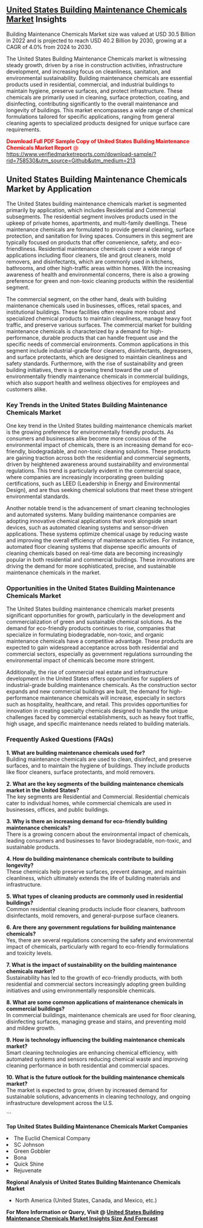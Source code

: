 <h2><a href="https://www.verifiedmarketreports.com/download-sample/?rid=758530&amp;utm_source=Github&amp;utm_medium=213" target="_blank">United States Building Maintenance Chemicals Market</a> Insights</h2><p>Building Maintenance Chemicals Market size was valued at USD 30.5 Billion in 2022 and is projected to reach USD 40.2 Billion by 2030, growing at a CAGR of 4.0% from 2024 to 2030.</p><p><p>The United States Building Maintenance Chemicals market is witnessing steady growth, driven by a rise in construction activities, infrastructure development, and increasing focus on cleanliness, sanitation, and environmental sustainability. Building maintenance chemicals are essential products used in residential, commercial, and industrial buildings to maintain hygiene, preserve surfaces, and protect infrastructure. These chemicals are primarily used in cleaning, surface protection, coating, and disinfecting, contributing significantly to the overall maintenance and longevity of buildings. This market encompasses a wide range of chemical formulations tailored for specific applications, ranging from general cleaning agents to specialized products designed for unique surface care requirements.</p><p><p><span class=""><span style="color: #ff0000;"><strong>Download Full PDF Sample Copy of United States Building Maintenance Chemicals Market Report</strong> @ </span><a href="https://www.verifiedmarketreports.com/download-sample/?rid=758530&amp;utm_source=Github&amp;utm_medium=213" target="_blank">https://www.verifiedmarketreports.com/download-sample/?rid=758530&amp;utm_source=Github&amp;utm_medium=213</a></span></p></p><h2>United States Building Maintenance Chemicals Market by Application</h2><p>The United States building maintenance chemicals market is segmented primarily by application, which includes Residential and Commercial subsegments. The residential segment involves products used in the upkeep of private homes, apartments, and multi-family dwellings. These maintenance chemicals are formulated to provide general cleaning, surface protection, and sanitation for living spaces. Consumers in this segment are typically focused on products that offer convenience, safety, and eco-friendliness. Residential maintenance chemicals cover a wide range of applications including floor cleaners, tile and grout cleaners, mold removers, and disinfectants, which are commonly used in kitchens, bathrooms, and other high-traffic areas within homes. With the increasing awareness of health and environmental concerns, there is also a growing preference for green and non-toxic cleaning products within the residential segment.</p><p>The commercial segment, on the other hand, deals with building maintenance chemicals used in businesses, offices, retail spaces, and institutional buildings. These facilities often require more robust and specialized chemical products to maintain cleanliness, manage heavy foot traffic, and preserve various surfaces. The commercial market for building maintenance chemicals is characterized by a demand for high-performance, durable products that can handle frequent use and the specific needs of commercial environments. Common applications in this segment include industrial-grade floor cleaners, disinfectants, degreasers, and surface protectants, which are designed to maintain cleanliness and safety standards. Furthermore, with the rise of sustainability and green building initiatives, there is a growing trend toward the use of environmentally friendly maintenance chemicals in commercial buildings, which also support health and wellness objectives for employees and customers alike.</p><h3>Key Trends in the United States Building Maintenance Chemicals Market</h3><p>One key trend in the United States building maintenance chemicals market is the growing preference for environmentally friendly products. As consumers and businesses alike become more conscious of the environmental impact of chemicals, there is an increasing demand for eco-friendly, biodegradable, and non-toxic cleaning solutions. These products are gaining traction across both the residential and commercial segments, driven by heightened awareness around sustainability and environmental regulations. This trend is particularly evident in the commercial space, where companies are increasingly incorporating green building certifications, such as LEED (Leadership in Energy and Environmental Design), and are thus seeking chemical solutions that meet these stringent environmental standards.</p><p>Another notable trend is the advancement of smart cleaning technologies and automated systems. Many building maintenance companies are adopting innovative chemical applications that work alongside smart devices, such as automated cleaning systems and sensor-driven applications. These systems optimize chemical usage by reducing waste and improving the overall efficiency of maintenance activities. For instance, automated floor cleaning systems that dispense specific amounts of cleaning chemicals based on real-time data are becoming increasingly popular in both residential and commercial buildings. These innovations are driving the demand for more sophisticated, precise, and sustainable maintenance chemicals in the market.</p><h3>Opportunities in the United States Building Maintenance Chemicals Market</h3><p>The United States building maintenance chemicals market presents significant opportunities for growth, particularly in the development and commercialization of green and sustainable chemical solutions. As the demand for eco-friendly products continues to rise, companies that specialize in formulating biodegradable, non-toxic, and organic maintenance chemicals have a competitive advantage. These products are expected to gain widespread acceptance across both residential and commercial sectors, especially as government regulations surrounding the environmental impact of chemicals become more stringent.</p><p>Additionally, the rise of commercial real estate and infrastructure development in the United States offers opportunities for suppliers of industrial-grade building maintenance chemicals. As the construction sector expands and new commercial buildings are built, the demand for high-performance maintenance chemicals will increase, especially in sectors such as hospitality, healthcare, and retail. This provides opportunities for innovation in creating specialty chemicals designed to handle the unique challenges faced by commercial establishments, such as heavy foot traffic, high usage, and specific maintenance needs related to building materials.</p><h3>Frequently Asked Questions (FAQs)</h3><p><strong>1. What are building maintenance chemicals used for?</strong><br>Building maintenance chemicals are used to clean, disinfect, and preserve surfaces, and to maintain the hygiene of buildings. They include products like floor cleaners, surface protectants, and mold removers.</p><p><strong>2. What are the key segments of the building maintenance chemicals market in the United States?</strong><br>The key segments are Residential and Commercial. Residential chemicals cater to individual homes, while commercial chemicals are used in businesses, offices, and public buildings.</p><p><strong>3. Why is there an increasing demand for eco-friendly building maintenance chemicals?</strong><br>There is a growing concern about the environmental impact of chemicals, leading consumers and businesses to favor biodegradable, non-toxic, and sustainable products.</p><p><strong>4. How do building maintenance chemicals contribute to building longevity?</strong><br>These chemicals help preserve surfaces, prevent damage, and maintain cleanliness, which ultimately extends the life of building materials and infrastructure.</p><p><strong>5. What types of cleaning products are commonly used in residential buildings?</strong><br>Common residential cleaning products include floor cleaners, bathroom disinfectants, mold removers, and general-purpose surface cleaners.</p><p><strong>6. Are there any government regulations for building maintenance chemicals?</strong><br>Yes, there are several regulations concerning the safety and environmental impact of chemicals, particularly with regard to eco-friendly formulations and toxicity levels.</p><p><strong>7. What is the impact of sustainability on the building maintenance chemicals market?</strong><br>Sustainability has led to the growth of eco-friendly products, with both residential and commercial sectors increasingly adopting green building initiatives and using environmentally responsible chemicals.</p><p><strong>8. What are some common applications of maintenance chemicals in commercial buildings?</strong><br>In commercial buildings, maintenance chemicals are used for floor cleaning, disinfecting surfaces, managing grease and stains, and preventing mold and mildew growth.</p><p><strong>9. How is technology influencing the building maintenance chemicals market?</strong><br>Smart cleaning technologies are enhancing chemical efficiency, with automated systems and sensors reducing chemical waste and improving cleaning performance in both residential and commercial spaces.</p><p><strong>10. What is the future outlook for the building maintenance chemicals market?</strong><br>The market is expected to grow, driven by increased demand for sustainable solutions, advancements in cleaning technology, and ongoing infrastructure development across the U.S.</p>```</p><p><strong>Top United States Building Maintenance Chemicals Market Companies</strong></p><div data-test-id=""><p><li>The Euclid Chemical Company</li><li> SC Johnson</li><li> Green Gobbler</li><li> Bona</li><li> Quick Shine</li><li> Rejuvenate</li></p><div><strong>Regional Analysis of&nbsp;United States Building Maintenance Chemicals Market</strong></div><ul><li dir="ltr"><p dir="ltr">North America&nbsp;(United States, Canada, and Mexico, etc.)</p></li></ul><p><strong>For More Information or Query, Visit @&nbsp;</strong><strong><a href="https://www.verifiedmarketreports.com/product/building-maintenance-chemicals-market/?utm_source=Github&amp;utm_medium=213" target="_blank">United States Building Maintenance Chemicals Market Insights Size And Forecast</a></strong></p></div>
